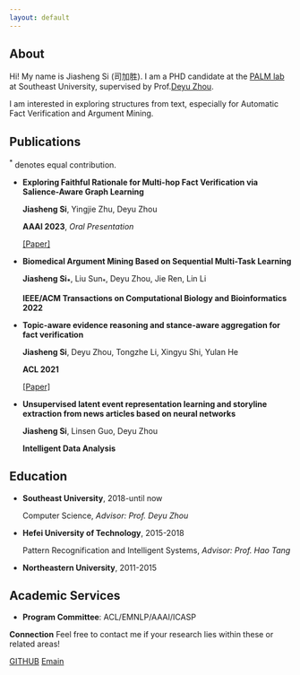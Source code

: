 ```yaml
---
layout: default
---
```



## About
Hi! My name is Jiasheng Si (司加胜). I am a PHD candidate at the [PALM lab](http://palm.seu.edu.cn/) at Southeast University, supervised by Prof.[Deyu Zhou](http://palm.seu.edu.cn/zhoudeyu/Home.html).

I am interested in exploring structures from text, especially for Automatic Fact Verification and Argument Mining.

## Publications

<sup>*</sup> denotes equal contribution.

- **Exploring Faithful Rationale for Multi-hop Fact Verification via Salience-Aware Graph Learning**

  **Jiasheng Si**, Yingjie Zhu, Deyu Zhou
  
  **AAAI 2023**, *Oral Presentation*
  
  [[Paper]]([([https://arxiv.org/abs/2212.01060](https://arxiv.org/abs/2212.01060))](https://arxiv.org/abs/2212.01060))
- **Biomedical Argument Mining Based on Sequential Multi-Task Learning**

  **Jiasheng Si<sub>*</sub>**, Liu Sun<sub>*</sub>, Deyu Zhou, Jie Ren, Lin Li
  
  **IEEE/ACM Transactions on Computational Biology and Bioinformatics 2022** 

- **Topic-aware evidence reasoning and stance-aware aggregation for fact verification**

  **Jiasheng Si**, Deyu Zhou, Tongzhe Li, Xingyu Shi, Yulan He
  
  **ACL 2021**
  
  [[Paper]]([https://arxiv.org/abs/2106.01191]) 
  
- **Unsupervised latent event representation learning and storyline extraction from news articles based on neural networks**

  **Jiasheng Si**, Linsen Guo, Deyu Zhou
  
  **Intelligent Data Analysis**
  
  
  
  
## Education
  
- **Southeast University**, 2018-until now
  
  Computer Science, *Advisor: Prof. Deyu Zhou*
  
- **Hefei University of Technology**, 2015-2018
    
  Pattern Recognification and Intelligent Systems, *Advisor: Prof. Hao Tang*
  
- **Northeastern University**, 2011-2015
    
    

## Academic Services
- **Program Committee**: ACL/EMNLP/AAAI/ICASP

**Connection**
Feel free to contact me if your research lies within these or related areas!

[GITHUB](https://github.com/jasenchn)
[Emain](jasensi@163.com)
